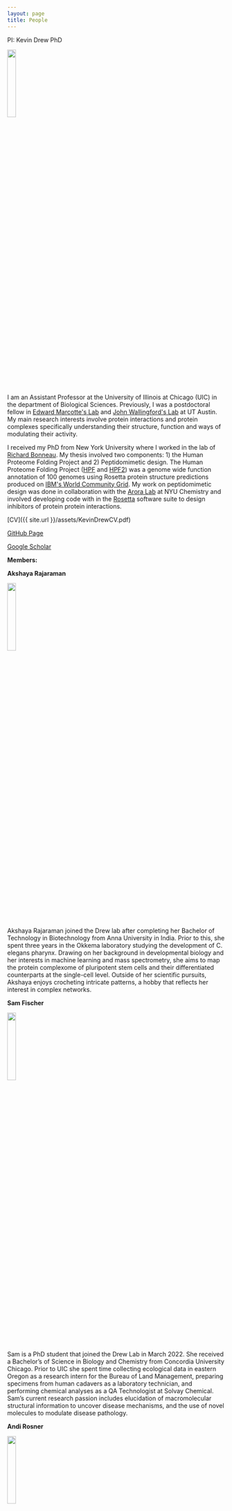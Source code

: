 ```yaml
---
layout: page
title: People
---
```


<p class="message">
PI:	Kevin Drew PhD
</p>

<img src="{{ site.url }}/images/kdrew_headshot_2021_square.jpg" width="20%" height="20%"/>

I am an Assistant Professor at the University of Illinois at Chicago (UIC) in the department of Biological Sciences. Previously, I was a postdoctoral fellow in [Edward Marcotte's Lab](http://www.marcottelab.org/index.php/Main_Page) and [John Wallingford's Lab](https://www.wallingfordlab.org/) at UT Austin.  My main research interests involve protein interactions and protein complexes specifically understanding their structure, function and ways of modulating their activity.  

I received my PhD from New York University where I worked in the lab of [Richard Bonneau](http://bonneaulab.bio.nyu.edu/).  My thesis involved two components: 1) the Human Proteome Folding Project and 2) Peptidomimetic design.  The Human Proteome Folding Project ([HPF](http://www.worldcommunitygrid.org/research/proteome/overview.do) and [HPF2](http://www.worldcommunitygrid.org/research/hpf2/overview.do)) was a genome wide function annotation of 100 genomes using Rosetta protein structure predictions produced on [IBM's World Community Grid](http://www.worldcommunitygrid.org/).  My work on peptidomimetic design was done in collaboration with the [Arora Lab](http://www.nyu.edu/projects/arora/) at NYU Chemistry and involved developing code with in the [Rosetta](https://www.rosettacommons.org/) software suite to design inhibitors of protein protein interactions.

[CV]({{ site.url }}/assets/KevinDrewCV.pdf)

[GitHub Page](https://github.com/ksdrew)

[Google Scholar](https://scholar.google.com/citations?user=zJ8L0GcAAAAJ&hl=en)


<p class="message">
<strong> Members: </strong>
</p>

<p>
<strong>Akshaya Rajaraman</strong>
</p>

<img src="{{ site.url }}/images/arajaraman2.jpg" width="20%" height="20%"/>
<br>

Akshaya Rajaraman joined the Drew lab after completing her Bachelor of Technology in Biotechnology from Anna University in India. Prior to this, she spent three years in the Okkema laboratory studying the development of C. elegans pharynx. Drawing on her background in developmental biology and her interests in machine learning and mass spectrometry, she aims to map the protein complexome of pluripotent stem cells and their differentiated counterparts at the single-cell level. Outside of her scientific pursuits, Akshaya enjoys crocheting intricate patterns, a hobby that reflects her interest in complex networks.
<p>

<p>
<strong>Sam Fischer</strong>
</p>

<img src="{{ site.url }}/images/sfischer_headshot.png" width="20%" height="20%"/>
<br>
Sam is a PhD student that joined the Drew Lab in March 2022. She received a Bachelor’s of Science in Biology and Chemistry from Concordia University Chicago. Prior to UIC she spent time collecting ecological data in eastern Oregon as a research intern for the Bureau of Land Management, preparing specimens from human cadavers as a laboratory technician, and performing chemical analyses as a QA Technologist at Solvay Chemical. Sam’s current research passion includes elucidation of macromolecular structural information to uncover disease mechanisms, and the use of novel molecules to modulate disease pathology. 
<p>

<p>
<strong>Andi Rosner</strong>
</p>

<img src="{{ site.url }}/images/andiRosner.jpg" width="20%" height="20%"/>
<br>
Andi Rosner (They/Them) joined the Drew Lab in the spring of 2023. They completed their undergrad at the University of Chicago with a Bachelor's of Arts in psychology, their Masters of Science in Biology at Illinois Institute of Technology.  Then back at Uchicago's Malamy Lab for 4 years of research on wound healing and signaling in the jellyfish clytia hemisphaerica. All while being a professional performer since 2010. 
Andi is currently exploring proteomics in fungi, specifically candida auris.
<p>



<p>
<strong>Erin Claussen</strong>
</p>

<img src="{{ site.url }}/images/EClaussen_headshot.jpg" width="20%" height="20%"/>
<br>
Erin is a visiting research specialist in the Drew Lab starting in October 2021. She has a strong microbiology background with seven years of laboratory research experience. Erin worked as a researcher at the American Dental Association, an undergraduate researcher at the USDA, and an ORISE fellow in the USDA Soil Microbiome lab at the University of Illinois Urbana- Champaign. She also worked at the Chicago Department of Public Health as an intern case investigator in the enteric illness department. In her spare time, Erin uses her microbiology knowledge to brew beer and bake sourdough bread. Some of her research interests include the human microbiome and the use of biomarkers in assessing disease states. 
<p>

<!--
<p>
<strong>Carlos Merlos</strong>
</p>

<img src="{{ site.url }}/images/cmerlos.jpg" width="20%" height="20%"/>
<br>
Carlos is an undergraduate L@s GANAS fellow at UIC interested in protein structure and computational biology. His current work in the lab focuses on using AlphaFold2 to predict interactions among pairs of proteins in larger macromolecular assemblies. 
<p>
-->

<p>
<strong>Adeline Fredrick</strong>
</p>

<img src="{{ site.url }}/images/afredrick.jpeg" width="20%" height="20%"/>
<br>
Adeline is an undergraduate student at UIC. She is a Junior majoring in Integrated Health Studies with a Concentration of Health and Science as well as minoring in Psychology. She works as a medical assistant for a family medicine clinic and is the secretary of the MedLife club on campus. Her post-graduate goal is to become a MD or PA. Two of her favorite hobbies are yoga and biking.
<br>
<br>
<a href="/assets/IdentifyingCiliaryProteins_FredrickCapstone.pdf" target="_blank">
Adeline Fredrick's Honors Capstone: 
<br>
Identifying Ciliary Proteins in Mammalian Retinas using a Gentle Extraction Method
</a>
<p>

<!--
<p>
<strong>Eliza Stierle</strong>
</p>

<img src="{{ site.url }}/images/ElizaStierle_pic.png" width="20%" height="20%"/>
<br>
Eliza joined the Drew Lab in the Summer of 2021 after beginning the prestigious Biomedical Visualization Master's program at UIC. Eliza brings many expertise to the lab above her biology background, in particular her exceptional talents as a studio artist where she has studied and exhibited internationally (e.g. Prague; Monte Castello, Italy). One can view her portfolio <a href="https://www.elizafineart.com/" target="_blank">here</a>.
<p>
-->

<p>
<strong>Vedanti Joshi</strong>
</p>

<img src="{{ site.url }}/images/VedantiJoshi_pic.JPG" width="20%" height="20%"/>
<br>
Vedanti is a student at Illinois Mathematics and Science Academy (IMSA) working through the Student Inquiry and Research (SIR) Program. After winning Scholastic's "Hardest Math Problem Student Contest'', Vedanti's love of science and math eventually led her to discover that many intersectional fields exist, including computational biology.
Vedanti has worked on several projects in the Drew Lab including an investigation of the efficacy of a potential therapeutic for the SARS-CoV-2 virus, and clustering high throughput proteomics data to identify the wiring diagram of biological macromolecular assemblies. She is currently working on developing high quality datasets for training sophisticated machine learning algorithms to identify novel biological macromolecular assemblies, an important and challenging task in the field. In her spare time, she loves to teach competitive math through her non-profit organization.

<p>


<p class="message">
<strong> Former Members: </strong>
</p>

<p>
<strong>Eliza Stierle</strong> - Masters Student
</p>
<p>
<strong>Carlos Merlos</strong> - Undergraduate Researcher, now: RosettaCommons PostBac Scholar (Northwestern University)
</p>
